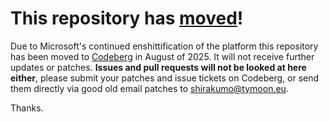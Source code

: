 # This repository has [moved](https://shinmera.com/projects/binary-structures)!
Due to Microsoft's continued enshittification of the platform this repository has been moved to [Codeberg](https://shinmera.com/projects/binary-structures) in August of 2025. It will not receive further updates or patches. **Issues and pull requests will not be looked at here either**, please submit your patches and issue tickets on Codeberg, or send them directly via good old email patches to [shirakumo@tymoon.eu](mailto:shirakumo@tymoon.eu).

Thanks.